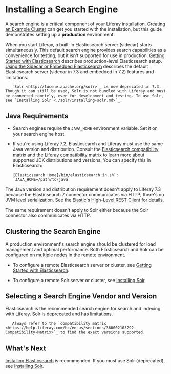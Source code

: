 # Installing a Search Engine

A search engine is a critical component of your Liferay installation. [Creating an Example Cluster](./../../installation-and-upgrades/setting-up-liferay-dxp/clustering-for-high-availability/example-creating-a-simple-dxp-cluster.md#prepare-a-search-engine) can get you started with the installation, but this guide demonstrates setting up a **production** environment.

<!-- MAKE A DIAGRAM SIMILAR TO THE CCR ONE BUT WITH JUST ONE CONNECTION -->

When you start Liferay, a built-in Elasticsearch server (sidecar) starts simultaneously. This default search engine provides search capabilities as a convenience for testing, but it isn't supported for use in production. [Getting Started with Elasticsearch](./elasticsearch/getting-started-with-elasticsearch.md) describes production-level Elasticsearch setup. [Using the Sidecar or Embedded Elasticsearch](./elasticsearch/using-the-sidecar-or-embedded-elasticsearch.md) describes the default Elasticsearch server (sidecar in 7.3 and embedded in 7.2) features and limitations.

```note::
   `Solr <http://lucene.apache.org/solr>`_ is now deprecated in 7.3. Though it can still be used, Solr is not bundled with Liferay and must be connected remotely, even for development and testing. To use Solr, see `Installing Solr <./solr/installing-solr.md>`_.
```

## Java Requirements

* Search engines require the `JAVA_HOME` environment variable. Set it on your search engine host.

* If you're using Liferay 7.2, Elasticsearch and Liferay must use the same Java version and distribution. Consult the [Elasticsearch compatibility matrix](https://www.elastic.co/support/matrix#matrix_jvm) and the [Liferay compatibility matrix](https://help.liferay.com/hc/en-us/sections/360002103292-Compatibility-Matrix) to learn more about supported JDK distributions and versions. You can specify this in Elasticsearch:

    ```properties
    [Elasticsearch Home]/bin/elasticsearch.in.sh`: `JAVA_HOME=/path/to/java`
    ```

The Java version and distribution requirement doesn't apply to Liferay 7.3 because the Elasticsearch 7 connector communicates via HTTP; there's no JVM level serialization. See the [Elastic's High-Level REST Client](https://www.elastic.co/guide/en/elasticsearch/client/java-rest/7.x/java-rest-high.html) for details.

The same requirement doesn't apply to Solr either because the Solr connector also communicates via HTTP.

## Clustering the Search Engine

A production environment's search engine should be clustered for load management and optimal performance. Both Elasticsearch and Solr can be configured on multiple nodes in the remote environment.

* To configure a remote Elasticsearch server or cluster, see [Getting Started with Elasticsearch](./elasticsearch/getting-started-with-elasticsearch.md).

* To configure a remote Solr server or cluster, see [Installing Solr](./solr/installing-solr.md).

## Selecting a Search Engine Vendor and Version

Elasticsearch is the recommended search engine for search and indexing with Liferay. Solr is deprecated and has [limitations](./solr/solr-limitations.md).

```important::
   Always refer to the `compatibility matrix <https://help.liferay.com/hc/en-us/sections/360002103292-Compatibility-Matrix>`_ to find the exact versions supported.
```

## What's Next 

[Installing Elasticsearch](./elasticsearch/getting-started-with-elasticsearch.md) is recommended. If you must use Solr (deprecated), see [Installing Solr](./solr/installing-solr/installing-solr.md). 

